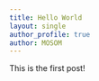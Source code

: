 ```yaml
---
title: Hello World
layout: single
author_profile: true
author: MOSOM
---
```

This is the first post!
